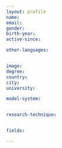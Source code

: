```yaml
---
layout: profile
name:  
email: 
gender: 
birth-year: 
active-since: 

other-languages: 


image: 
degree: 
country: 
city: 
university: 

model-system: 


research-technique: 


fields: 

---
```

